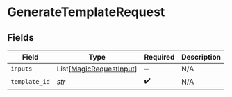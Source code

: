 # GenerateTemplateRequest


## Fields

| Field                                                               | Type                                                                | Required                                                            | Description                                                         |
| ------------------------------------------------------------------- | ------------------------------------------------------------------- | ------------------------------------------------------------------- | ------------------------------------------------------------------- |
| `inputs`                                                            | List[[MagicRequestInput](../../models/shared/magicrequestinput.md)] | :heavy_minus_sign:                                                  | N/A                                                                 |
| `template_id`                                                       | *str*                                                               | :heavy_check_mark:                                                  | N/A                                                                 |